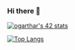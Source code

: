 ### Hi there 👋


[![ogarthar's 42 stats](https://badge42.vercel.app/api/v2/cl1nv9baz017909mr6u6gk50s/stats?cursusId=21&coalitionId=91)](https://github.com/JaeSeoKim/badge42)

[![Top Langs](https://github-readme-stats.vercel.app/api/top-langs/?username=kirikova-k&layout=compact)](https://github.com/kirikova-k/github-readme-stats)
